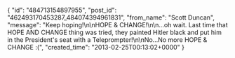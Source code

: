  {
   "id": "484713154897955",
   "post_id": "462493170453287_484074394961831",
   "from_name": "Scott Duncan",
   "message": "Keep hoping!\n\nHOPE & CHANGE!\n\n...oh wait. Last time that HOPE AND CHANGE thing was tried, they painted Hitler black and put him in the President's seat with a Teleprompter!\n\nNo...No more HOPE & CHANGE :(",
   "created_time": "2013-02-25T00:13:02+0000"
 }
